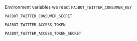 Environment variables we read:
`PAJBOT_TWITTER_CONSUMER_KEY`

`PAJBOT_TWITTER_CONSUMER_SECRET`

`PAJBOT_TWITTER_ACCESS_TOKEN`

`PAJBOT_TWITTER_ACCESS_TOKEN_SECRET`
